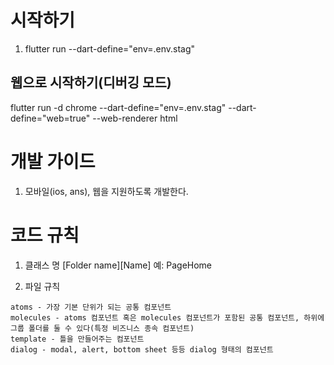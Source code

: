 # 시작하기
1. flutter run --dart-define="env=.env.stag"

## 웹으로 시작하기(디버깅 모드)
flutter run -d chrome --dart-define="env=.env.stag" --dart-define="web=true" --web-renderer html 


# 개발 가이드
1. 모바일(ios, ans), 웹을 지원하도록 개발한다.

# 코드 규칙
1. 클래스 명 
[Folder name][Name]
예: PageHome

2. 파일 규칙
```
atoms - 가장 기본 단위가 되는 공통 컴포넌트
molecules - atoms 컴포넌트 혹은 molecules 컴포넌트가 포함된 공통 컴포넌트, 하위에 그룹 폴더를 둘 수 있다(특정 비즈니스 종속 컴포넌트)
template - 틀을 만들어주는 컴포넌트
dialog - modal, alert, bottom sheet 등등 dialog 형태의 컴포넌트
```
